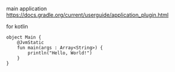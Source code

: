 main application 
https://docs.gradle.org/current/userguide/application_plugin.html

for kotlin
```
object Main {
    @JvmStatic
    fun main(args : Array<String>) {
        println("Hello, World!")
    }
}
```
